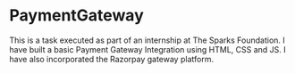 # PaymentGateway

This is a task executed as part of an internship at The Sparks Foundation.
I have built a basic Payment Gateway Integration using HTML, CSS and JS. I have also incorporated the Razorpay gateway platform.
